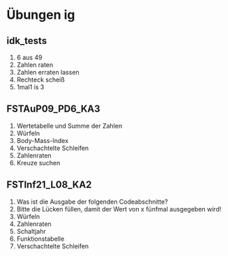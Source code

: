 # Übungen ig

## idk_tests
1) 6 aus 49
2) Zahlen raten
3) Zahlen erraten lassen
4) Rechteck scheiß
5) 1mal1 is 3

## FSTAuP09_PD6_KA3
1) Wertetabelle und Summe der Zahlen
2) Würfeln
3) Body-Mass-Index
4) Verschachtelte Schleifen
5) Zahlenraten
6) Kreuze suchen

## FSTInf21_L08_KA2
1)	Was ist die Ausgabe der folgenden Codeabschnitte?
2)	Bitte die Lücken füllen, damit der Wert von x fünfmal ausgegeben wird!
3)	Würfeln 
4)	Zahlenraten 
5)	Schaltjahr 
6) Funktionstabelle 
7)	Verschachtelte Schleifen 
